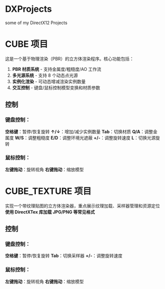 # DXProjects

some of my DirectX12 Projects

# CUBE 项目

这是一个基于物理渲染（PBR）的立方体渲染程序。核心功能包括：

1. **PBR 材质系统** - 支持金属度/粗糙度/AO 工作流
2. **多光源系统** - 支持 8 个动态点光源
3. **实例化渲染** - 可动态增减渲染实例数量
4. **交互控制** - 键盘/鼠标控制模型变换和材质参数

## 控制

### 键盘控制：

**空格键**：暂停/恢复旋转
**↑/↓**：增加/减少实例数量
**Tab**：切换材质
**Q/A**：调整金属度
**W/S**：调整粗糙度
**E/D**：调整环境光遮蔽
**+/-**：调整旋转速度
**L**：切换光源旋转

### 鼠标控制：

**左键拖动**：旋转视角
**右键拖动**：缩放模型

# CUBE_TEXTURE 项目

实现一个带纹理贴图的立方体渲染器，重点展示纹理加载、采样器管理和资源定位
**使用 DirectXTex 库加载 JPG/PNG 等常见格式**

## 控制

### 键盘控制：

**空格键**：暂停/恢复旋转
**Tab**：切换采样器
**+/-**：调整旋转速度

### 鼠标控制：

**左键拖动**：旋转视角
**右键拖动**：缩放模型
